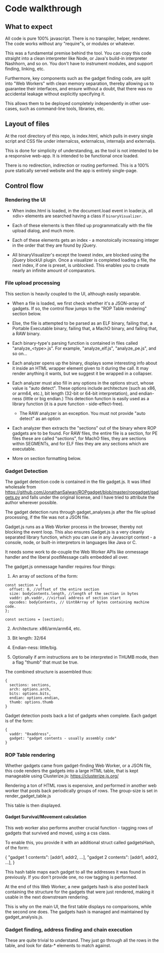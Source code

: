 # Code walkthrough

## What to expect

All code is pure 100% javascript. There is no transpiler, helper,
renderer. The code works without any "require"s, or modules or whatever.

This was a fundamental premise behind the tool. You can copy this code
straight into a clean interpreter like Node, or Java's build-in interpreter
Nashhorn, and so on. You don't have to instrument modules, and support
finding, linking, etc.

Furthermore, key components such as the gadget finding code, are split
into "Web Workers" with clean memory separation, thereby allowing us
to guarantee their interfaces, and ensure without a doubt, that
there was no accidental leakage without explicitly specifying it.

This allows them to be deployed completely independently in other use-cases,
such as command-line tools, libraries, etc.

## Layout of files

At the root directory of this repo, is index.html, which pulls in every single
script and CSS file under internalcss, externalcss, internaljs and externaljs.

This is done for simplicity of understanding, as the tool is not intended
to be a responsive web-app. It is intended to be functional once loaded.

There is no redirection, indirection or routing performed. This is a
100% pure statically served website and the app is entirely single-page.

## Control flow

### Rendering the UI
* When index.html is loaded, in the document.load event in loader.js,
all &le;div&gt; elements are searched having a class if `binaryVisualizer`.

* Each of these elements is then filled up programmatically with the file upload
dialog, and much more.

* Each of these elements gets an index - a monotoically increasing integer
  in the order that they are found by jQuery.

* All binaryVisualizer's except the lowest index, are blocked using
  the jQuery blockUI plugin. Once a visualizer is completed loading a file,
  the next index, if one is preset, is unblocked. This enables you to
  create nearly an infinite amount of comparators.

### File upload processing

This section is heavily coupled to the UI, although easily separable.

* When a file is loaded, we first check whether it's a JSON-array of gadgets. If
  so, the control flow jumps to the "ROP Table rendering" section below.

* Else, the file is attempted to be parsed as an ELF binary, failing that, a
  Portable Executable binary, failing that, a MachO binary, and failing that,
  a RAW binary.

* Each binary-type's parsing function is contained in files called
  "analyze_&lt;type&gt;.js". For example, "analyze_elf.js", "analyze_pe.js",
  and so on...

* Each analyzer opens up the binary, displays some interesting info about it
  inside an HTML wrapper element given to it during the call. It may render
  anything it wants, but we suggest it be wrapped in a collapser.

* Each analyzer must also fill in any options in the options struct,
  whose value is "auto detect". These options include architecture (such as
  x86, or arm64, etc.), bit length (32-bit or 64-bit interpretation), and
  endian-ness (little or big endian.) This detection function is easily used as
  a library function (it is a pure function - side-effect-free).
  * The RAW analyzer is an exception. You must not provide "auto detect" as
    an option

* Each analyzer then extracts the "sections" out of the binary where
  ROP gadgets are to be found. For RAW files, the entire file is a section,
  for PE files these are called "sections", for MachO files, they are sections
  within SEGMENTs, and for ELF files they are any sections which are executable.

* More on section formatting below.

### Gadget Detection

The gadget detection code is contained in the file gadget.js. It was lifted
wholesale from https://github.com/JonathanSalwan/ROPgadget/blob/master/ropgadget/gadgets.py
and falls under the original license, and I have tried to attribute the author
wherever possible.

The gadget detection runs through gadget_analyses.js after the file upload processing,
if the file was not a JSON file.

Gadget.js runs as a Web Worker process in the browser, thereby not blocking
the event loop. This also ensures Gadget.js is a very cleanly separated
library function, which you can use in any Javascript context - a console,
node, or built-in interpretors in languages like Java or C.

It needs some work to de-couple the Web Worker APIs like onmessage handler
and the liberal postMessage calls embedded all over.

The gadget.js onmessage handler requires four things:
1. An array of sections of the form:
```
const section = {
  offset: 0, //offset of the entire section
  size: bodyContents.length, //length of the section in bytes
  vaddr: ph.vaddr, //virtual address of section start
  opcodes: bodyContents, // Uint8Array of bytes containing machine code.
};

const sections = [section];
```

2. Architecture: x86/arm/arm64, etc.

3. Bit length: 32/64

4. Endian-ness: little/big.

5. Optionally if arm instructions are to be interpreted in THUMB mode, then
   a flag "thumb" that must be true.

The combined structure is assembled thus:
```
{
  sections: sections,
  arch: options.arch,
  bits: options.bits,
  endian: options.endian,
  thumb: options.thumb
}
```

Gadget detection posts back a list of gadgets when complete. Each gadget is of
the form:

```
{
  vaddr: "0xaddress",
  gadget: "gadget contents - usually assembly code"
}
```

### ROP Table rendering

Whether gadgets came from gadget-finding Web Worker, or a JSON file, this
code renders the gadgets into a large HTML table, that is kept manageable
using Clusterize.js: https://clusterize.js.org/

Rendering a ton of HTML rows is expensive, and performed in another
web worker that posts back periodically groups of rows. The group-size
is set in render_gadget_table.js

This table is then displayed.

#### Gadget Survival/Movement calculation
This web worker also performs another crucial function - tagging rows
of gadgets that survived and moved, using a css class.

To enable this, you provide it with an additional struct called
gadgetsHash, of the form:

{
  "gadget 1 contents": [addr1, addr2, ...],
  "gadget 2 contents": [addr1, addr2, ...],
}

This hash table maps each gadget to all the addresses it was found in previously.
If you don't provide one, no row tagging is performed.

At the end of this Web Worker, a new gadgets hash is also posted back
containing the structure for the gadgets that were just rendered, making it
usable in the next downstream rendering.

This is why on the main UI, the first table displays no comparisons, while the
second one does. The gadgets hash is managed and maintained by gadget_analysis.js.

### Gadget finding, address finding and chain execution

These are quite trivial to understand. They just go through all the rows in the table,
and look for data-* elements to match against.
